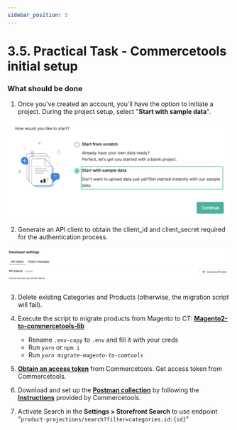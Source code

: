 ```yaml
---
sidebar_position: 5
---
```


# 3.5. Practical Task - Commercetools initial setup

### What should be done

1. Once you've created an account, you'll have the option to initiate a project. During the project setup, select "**Start with sample data**".

![commercetools-initiate.png](assets/commercetools-initiate.png)

2. Generate an API client to obtain the client_id and client_secret required for the authentication process.

![dev-settings.png](assets/dev-settings.png)

3. Delete existing Categories and Products (otherwise, the migration script will fail).

4. Execute the script to migrate products from Magento to CT: **[Magento2-to-commercetools-lib](https://git.epam.com/Anton_Zhirkov/magento2-to-commercetools-lib)**

   - Rename `.env-copy` to `.env` and fill it with your creds 
   - Run `yarn` or `npm i`
   - Run *`yarn migrate-magento-to-comtools`*
   
5. **[Obtain an access token](https://docs.commercetools.com/api/authorization)** from Commercetools. Get access token from Commercetools.
6. Download and set up the **[Postman collection](https://docs.commercetools.com/sdk/postman)** by following the **[Instructions](https://github.com/commercetools/commercetools-postman-collection/blob/master/GettingStarted.md)** provided by Commercetools.
7. Activate Search in the **Settings > Storefront Search** to use endpoint "`product-projections/search?filter=categories.id:{id}`"  
